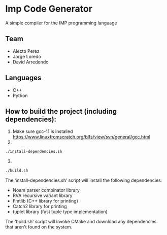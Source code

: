 # Imp Code Generator

A simple compiler for the IMP programming language

## Team
- Alecto Perez
- Jorge Loredo
- David Arredondo

## Languages
- C++ 
- Python 

## How to build the project (including dependencies):
1. 	Make sure gcc-11 is installed https://www.linuxfromscratch.org/blfs/view/svn/general/gcc.html
2. 	
```bash
./install-dependencies.sh
```
3. 
```bash
./build.sh
```

The ‘install-dependencies.sh’ script will install the following dependencies:

- Noam parser combinator library
- RVA recursive variant library
- Fmtlib (C++ library for printing)
- Catch2 library for printing
- tuplet library (fast tuple type implementation)

The 'build.sh' script will invoke CMake and download any dependencies that aren't found on the
system.
